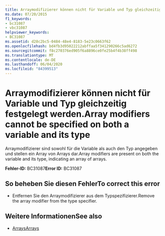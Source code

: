 ```yaml
---
title: Arraymodifizierer können nicht für Variable und Typ gleichzeitig festgelegt werden.
ms.date: 07/20/2015
f1_keywords:
- bc31087
- vbc31087
helpviewer_keywords:
- BC31087
ms.assetid: d28c2bc5-0484-48e4-8183-5e23c0663f62
ms.openlocfilehash: bd4fb3d95022212abffaa5f341290266c5ad6272
ms.sourcegitcommit: f8c270376ed905f6a8896ce0fe25b4f4b38ff498
ms.translationtype: MT
ms.contentlocale: de-DE
ms.lasthandoff: 06/04/2020
ms.locfileid: "84399513"
---
```

# <a name="array-modifiers-cannot-be-specified-on-both-a-variable-and-its-type"></a><span data-ttu-id="42d31-102">Arraymodifizierer können nicht für Variable und Typ gleichzeitig festgelegt werden.</span><span class="sxs-lookup"><span data-stu-id="42d31-102">Array modifiers cannot be specified on both a variable and its type</span></span>
<span data-ttu-id="42d31-103">Arraymodifizierer sind sowohl für die Variable als auch den Typ angegeben und stellen ein Array von Arrays dar.</span><span class="sxs-lookup"><span data-stu-id="42d31-103">Array modifiers are present on both the variable and its type, indicating an array of arrays.</span></span>  
  
 <span data-ttu-id="42d31-104">**Fehler-ID:** BC31087</span><span class="sxs-lookup"><span data-stu-id="42d31-104">**Error ID:** BC31087</span></span>  
  
## <a name="to-correct-this-error"></a><span data-ttu-id="42d31-105">So beheben Sie diesen Fehler</span><span class="sxs-lookup"><span data-stu-id="42d31-105">To correct this error</span></span>  
  
- <span data-ttu-id="42d31-106">Entfernen Sie den Arraymodifizierer aus dem Typspezifizierer.</span><span class="sxs-lookup"><span data-stu-id="42d31-106">Remove the array modifier from the type specifier.</span></span>  
  
## <a name="see-also"></a><span data-ttu-id="42d31-107">Weitere Informationen</span><span class="sxs-lookup"><span data-stu-id="42d31-107">See also</span></span>

- [<span data-ttu-id="42d31-108">Arrays</span><span class="sxs-lookup"><span data-stu-id="42d31-108">Arrays</span></span>](../programming-guide/language-features/arrays/index.md)
